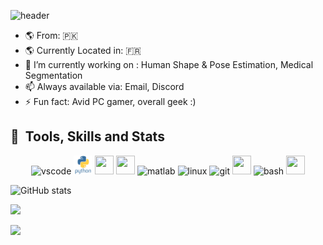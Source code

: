 ![header](https://capsule-render.vercel.app/api?type=waving&desc=Atif%20Anwer&fontColor=d6ace6)

- 🌎 From: 🇵🇰 
- 🌎 Currently Located in: 🇫🇷
- 🔭 I’m currently working on : Human Shape & Pose Estimation, Medical Segmentation
- 📫 Always available via: Email, Discord
- ⚡ Fun fact: Avid PC gamer, overall geek :)

<h2> 🚀 &nbsp;Tools, Skills and Stats</h2>
<p align="center">
<img src="https://cdn.jsdelivr.net/gh/devicons/devicon/icons/vscode/vscode-original.svg" alt="vscode" width="30" height="30"/>
<img src="https://raw.githubusercontent.com/devicons/devicon/master/icons/python/python-original-wordmark.svg" alt="python" width="30" height="30" />
<img src="https://cdn.jsdelivr.net/gh/devicons/devicon/icons/tensorflow/tensorflow-original.svg"  width="30" height="30" />
<img src="https://cdn.jsdelivr.net/gh/devicons/devicon/icons/opencv/opencv-original.svg"  width="30" height="30" />
<img src="https://cdn.jsdelivr.net/gh/devicons/devicon/icons/matlab/matlab-original.svg" alt="matlab" width="30" height="30" />
<img src="https://cdn.jsdelivr.net/gh/devicons/devicon/icons/linux/linux-original.svg" alt="linux" width="30" height="30"/>       
<img src="https://cdn.jsdelivr.net/gh/devicons/devicon/icons/git/git-original.svg" alt="git" width="30" height="30"/>
<img src="https://cdn.jsdelivr.net/gh/devicons/devicon/icons/blender/blender-original.svg"  width="30" height="30" />
<img src="https://cdn.jsdelivr.net/gh/devicons/devicon/icons/bash/bash-original.svg" alt="bash" width="30" height="30"/>
<img src="https://cdn.jsdelivr.net/gh/devicons/devicon/icons/latex/latex-original.svg"  width="30" height="30" />
</p>

![GitHub stats](https://github-readme-stats.vercel.app/api?username=Atif-Anwer&show_icons=true&theme=merko&bg_color=00000000&hide_border=True)

<!-- <p align="center"> -->
<!--   <img src= "https://i.giphy.com/media/q217GUnfKAmJlFcjBX/giphy.webp"> -->
</p>
<!-- --- -->

<!-- <h2> 📈 &nbsp;GitHub History</h2> -->

![ ](https://github.com/atif-anwer/atif-anwer/blob/output/github-contribution-grid-snake.svg)
  
<p align="left">
  <img src="https://capsule-render.vercel.app/api?type=waving&color=gradient&height=100&section=footer"/>
</p>
<!--
**Atif-Anwer/Atif-Anwer** is a ✨ _special_ ✨ repository because its `README.md` (this file) appears on your GitHub profile.

Here are some ideas to get you started:


-->

<!--  References
https://github.com/kyechan99/capsule-render
https://bootcamp.uxdesign.cc/how-to-design-an-attractive-github-profile-readme-3618d6c53783
-->
